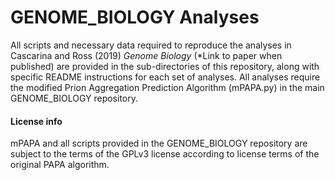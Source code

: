 # GENOME_BIOLOGY Analyses

All scripts and necessary data required to reproduce the analyses in Cascarina and Ross (2019) *Genome Biology* (\*Link to paper when published) are provided in the sub-directories of this repository, along with specific README instructions for each set of analyses. All analyses require the modified Prion Aggregation Prediction Algorithm (mPAPA.py) in the main GENOME_BIOLOGY repository.


#### License info
mPAPA and all scripts provided in the GENOME_BIOLOGY repository are subject to the terms of the GPLv3 license according to license terms of the original PAPA algorithm.
